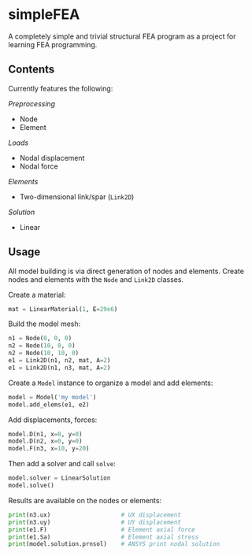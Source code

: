 simpleFEA
=========

A completely simple and trivial structural FEA program as a project for learning
FEA programming.

## Contents
Currently features the following:

*Preprocessing*

- Node
- Element

*Loads*

- Nodal displacement
- Nodal force

*Elements*

- Two-dimensional link/spar (`Link2D`)

*Solution*

- Linear


## Usage

All model building is via direct generation of nodes and elements. Create nodes
and elements with the `Node` and `Link2D` classes.

Create a material:

```Python
mat = LinearMaterial(1, E=29e6)
```

Build the model mesh:

```Python
n1 = Node(0, 0, 0)
n2 = Node(10, 0, 0)
n2 = Node(10, 10, 0)
e1 = Link2D(n1, n2, mat, A=2)
e1 = Link2D(n1, n3, mat, A=2)
```

Create a `Model` instance to organize a model and add elements:

```Python
model = Model('my model')
model.add_elems(e1, e2)
```

Add displacements, forces:

```Python
model.D(n1, x=0, y=0)
model.D(n2, x=0, y=0)
model.F(n3, x=10, y=20)
```

Then add a solver and call `solve`:

```Python
model.solver = LinearSolution
model.solve()
```

Results are available on the nodes or elements:

```Python
print(n3.ux)                    # UX displacement
print(n3.uy)                    # UY displacement
print(e1.F)                     # Element axial force
print(e1.Sa)                    # Element axial stress
print(model.solution.prnsol)    # ANSYS print nodal solution
```

